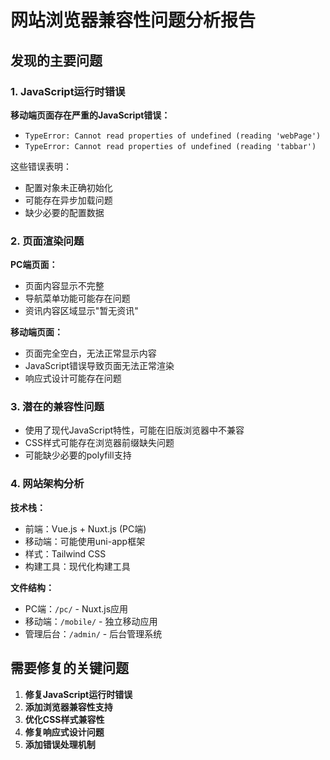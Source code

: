 # 网站浏览器兼容性问题分析报告

## 发现的主要问题

### 1. JavaScript运行时错误
**移动端页面存在严重的JavaScript错误：**
- `TypeError: Cannot read properties of undefined (reading 'webPage')`
- `TypeError: Cannot read properties of undefined (reading 'tabbar')`

这些错误表明：
- 配置对象未正确初始化
- 可能存在异步加载问题
- 缺少必要的配置数据

### 2. 页面渲染问题
**PC端页面：**
- 页面内容显示不完整
- 导航菜单功能可能存在问题
- 资讯内容区域显示"暂无资讯"

**移动端页面：**
- 页面完全空白，无法正常显示内容
- JavaScript错误导致页面无法正常渲染
- 响应式设计可能存在问题

### 3. 潜在的兼容性问题
- 使用了现代JavaScript特性，可能在旧版浏览器中不兼容
- CSS样式可能存在浏览器前缀缺失问题
- 可能缺少必要的polyfill支持

### 4. 网站架构分析
**技术栈：**
- 前端：Vue.js + Nuxt.js (PC端)
- 移动端：可能使用uni-app框架
- 样式：Tailwind CSS
- 构建工具：现代化构建工具

**文件结构：**
- PC端：`/pc/` - Nuxt.js应用
- 移动端：`/mobile/` - 独立移动应用
- 管理后台：`/admin/` - 后台管理系统

## 需要修复的关键问题

1. **修复JavaScript运行时错误**
2. **添加浏览器兼容性支持**
3. **优化CSS样式兼容性**
4. **修复响应式设计问题**
5. **添加错误处理机制**
